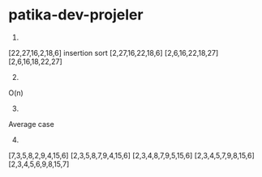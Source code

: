 # patika-dev-projeler
1)
[22,27,16,2,18,6]    insertion sort
[2,27,16,22,18,6]
[2,6,16,22,18,27]
[2,6,16,18,22,27]

2)
O(n)

3)
Average case

4)
[7,3,5,8,2,9,4,15,6]
[2,3,5,8,7,9,4,15,6]
[2,3,4,8,7,9,5,15,6]
[2,3,4,5,7,9,8,15,6]
[2,3,4,5,6,9,8,15,7]
